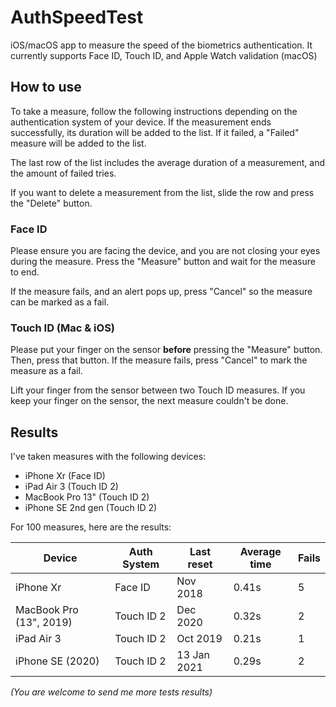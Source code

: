 # AuthSpeedTest
iOS/macOS app to measure the speed of the biometrics authentication.
It currently supports Face ID, Touch ID, and Apple Watch validation (macOS)


## How to use

To take a measure, follow the following instructions depending on the authentication system of your device. If the measurement ends successfully, its duration will be added to the list. If it failed, a "Failed" measure will be added to the list.

The last row of the list includes the average duration of a measurement, and the amount of failed tries.

If you want to delete a measurement from the list, slide the row and press the "Delete" button.

### Face ID
Please ensure you are facing the device, and you are not closing your eyes during the measure. Press the "Measure" button and wait for the measure to end.

If the measure fails, and an alert pops up, press "Cancel" so the measure can be marked as a fail.

### Touch ID (Mac & iOS)
Please put your finger on the sensor **before** pressing the "Measure" button. Then, press that button. If the measure fails, press "Cancel" to mark the measure as a fail.

Lift your finger from the sensor between two Touch ID measures. If you keep your finger on the sensor, the next measure couldn't be done.

## Results
I've taken measures with the following devices:

* iPhone Xr (Face ID)
* iPad Air 3 (Touch ID 2)
* MacBook Pro 13" (Touch ID 2)
* iPhone SE 2nd gen (Touch ID 2)

For 100 measures, here are the results:

| Device                  | Auth System | Last reset  | Average time | Fails |
|-------------------------|-------------|-------------|--------------|-------|
| iPhone Xr               | Face ID     | Nov 2018    | 0.41s        | 5     |
| MacBook Pro (13", 2019) | Touch ID 2  | Dec 2020    | 0.32s        | 2     |
| iPad Air 3              | Touch ID 2  | Oct 2019    | 0.21s        | 1     |
| iPhone SE (2020)        | Touch ID 2  | 13 Jan 2021 | 0.29s        | 2     |

*(You are welcome to send me more tests results)*
